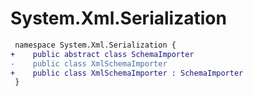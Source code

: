 # System.Xml.Serialization

``` diff
 namespace System.Xml.Serialization {
+    public abstract class SchemaImporter
-    public class XmlSchemaImporter
+    public class XmlSchemaImporter : SchemaImporter
 }
```

